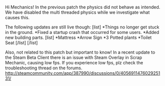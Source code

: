Hi Mechanics!
In the previous patch the physics did not behave as intended.
We have disabled the multi threaded physics while we investigate what causes this.

The following updates are still live though:
[list]
*Things no longer get stuck in the ground.
*Fixed a startup crash that occurred for some users.
*Added new building parts.
[list]
*Mattress
*Arrow Sign
*3 Potted plants
*Toilet Seat
[/list]
[/list]

Also, not related to this patch but important to know!
In a recent update to the Steam Beta Client there is an issue with Steam Overlay in Scrap Mechanic, causing low fps.
If you experience low fps, plz check the troubleshooting thread on the forums.
http://steamcommunity.com/app/387990/discussions/0/405691147602925131/
